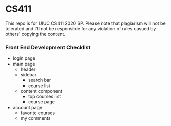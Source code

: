 # CS411
This repo is for UIUC CS411 2020 SP. Please note that plagiarism will not be tolerated and I'll not be responsible for any violation of rules casued by others' copying the content.

### Front End Development Checklist
- login page
- main page
  - header 
  - sidebar
    - search bar
    - course list
  - content component
    - top courses list
    - course page
- account page
  - favorite courses
  - my comments
